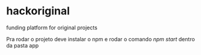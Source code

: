 # hackoriginal
 funding platform for original projects


Pra rodar o projeto deve instalar o npm e rodar o comando *npm start* dentro da pasta app